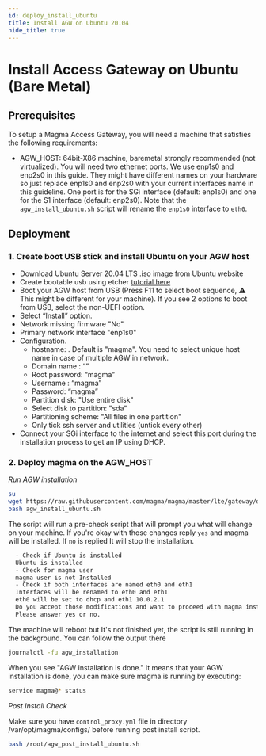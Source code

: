```yaml
---
id: deploy_install_ubuntu
title: Install AGW on Ubuntu 20.04
hide_title: true
---
```


# Install Access Gateway on Ubuntu (Bare Metal)

## Prerequisites

To setup a Magma Access Gateway, you will need a machine that
satisfies the following requirements:

- AGW_HOST: 64bit-X86 machine, baremetal strongly recommended (not virtualized).
  You will need two ethernet ports. We use enp1s0 and enp2s0 in this guide.
  They might have different names on your hardware so just replace enp1s0 and
  enp2s0 with your current interfaces name in this guideline.
  One port is for the SGi interface (default: enp1s0) and one for the S1
  interface (default: enp2s0). Note that the `agw_install_ubuntu.sh` script will
  rename the `enp1s0` interface to `eth0`.

## Deployment

### 1. Create boot USB stick and install Ubuntu on your AGW host

- Download Ubuntu Server 20.04 LTS .iso image from Ubuntu website
- Create bootable usb using etcher [tutorial here](https://tutorials.ubuntu.com/tutorial/tutorial-create-a-usb-stick-on-macos#0)
- Boot your AGW host from USB
  (Press F11 to select boot sequence, :warning: This might be different for
  your machine). If you see 2 options to boot from USB, select the non-UEFI
  option.
- Select “Install” option.
- Network missing firmware "No"
- Primary network interface "enp1s0"
- Configuration.
  * hostname: <choose host name>. Default is "magma". You need to select unique
    host name in case of multiple AGW in network.
  * Domain name : “”
  * Root password: “magma”
  * Username : “magma”
  * Password: “magma”
  * Partition disk: "Use entire disk"
  * Select disk to partition: "sda"
  * Partitioning scheme: "All files in one partition"
  * Only tick ssh server and utilities (untick every other)
- Connect your SGi interface to the internet and select this port during the
installation process to get an IP using DHCP.

### 2. Deploy magma on the  AGW_HOST

*Run AGW installation*

```bash
su
wget https://raw.githubusercontent.com/magma/magma/master/lte/gateway/deploy/agw_install_ubuntu.sh
bash agw_install_ubuntu.sh
```

The script will run a pre-check script that will prompt you what will change
on your machine. If you're okay with those changes reply `yes` and magma will
be installed. If `no` is replied It will stop the installation.

```bash
  - Check if Ubuntu is installed
  Ubuntu is installed
  - Check for magma user
  magma user is not Installed
  - Check if both interfaces are named eth0 and eth1
  Interfaces will be renamed to eth0 and eth1
  eth0 will be set to dhcp and eth1 10.0.2.1
  Do you accept those modifications and want to proceed with magma installation?(y/n)
  Please answer yes or no.
  ```

The machine will reboot but It's not finished yet, the script is still running in the background.
You can follow the output there

```bash
journalctl -fu agw_installation
```

When you see "AGW installation is done." It means that your AGW installation is done, you can make sure magma is running by executing:

```bash
service magma@* status
```

*Post Install Check*

Make sure you have `control_proxy.yml` file in directory /var/opt/magma/configs/
before running post install script.

```bash
bash /root/agw_post_install_ubuntu.sh
```
